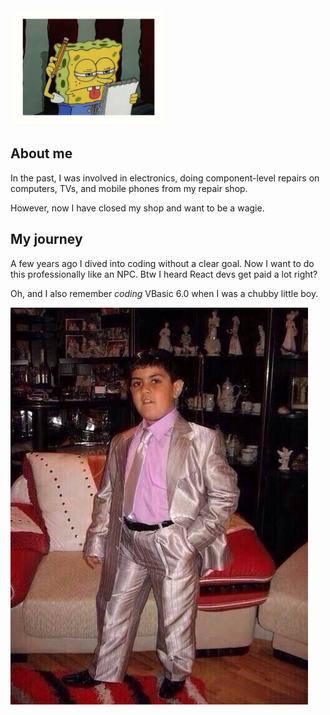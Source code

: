 <img src="https://raw.githubusercontent.com/sorrowfulfloyd/sorrowfulfloyd/main/img/sponge.jpg" alt="funnybob" width="250"/>

## About me

In the past, I was involved in electronics, doing component-level repairs on computers, TVs, and mobile phones from my repair shop. 

However, now I have closed my shop and want to be a wagie.

## My journey

A few years ago I dived into coding without a clear goal. Now I want to do this professionally like an NPC. Btw I heard React devs get paid a lot right? 

Oh, and I also remember *coding* VBasic 6.0 when I was a chubby little boy.

<img src="https://raw.githubusercontent.com/sorrowfulfloyd/sorrowfulfloyd/main/img/uwu.jpg" alt="real nice"/>
